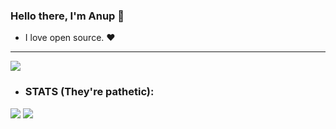 ### Hello there, I'm Anup 👋
- I love open source. ❤️ 
---

![](https://raw.githubusercontent.com/Anup033/Profile_summary_cards/master/profile-summary-card-output/gotham/0-profile-details.svg)
- ### STATS (They're pathetic):

![](https://raw.githubusercontent.com/Anup033/Profile_summary_cards/master/profile-summary-card-output/gotham/3-stats.svg) ![](https://raw.githubusercontent.com/Anup033/Profile_summary_cards/master/profile-summary-card-output/gotham/4-productive-time.svg)
